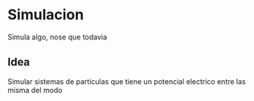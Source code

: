 # Simulacion
 Simula algo, nose que todavia

 ## Idea
 Simular sistemas de particulas que tiene un potencial electrico entre las misma del modo  
